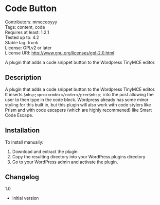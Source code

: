 Code Button
===
Contributors: mmccooyyy  
Tags: content, code  
Requires at least: 1.2.1  
Tested up to: 4.2  
Stable tag: trunk  
License: GPLv2 or later  
License URI: http://www.gnu.org/licenses/gpl-2.0.html  
 
A plugin that adds a code snippet button to the Wordpress TinyMCE editor.

Description
---

A plugin that adds a code snippet button to the Wordpress TinyMCE editor.  It inserts ```$nbsp;<pre><code></code></pre>$nbsp;``` into the post allowing the user to then type in the code block.  Wordpress already has some minor styling for this built in, but this plugin will also work with code stylers like Prism and with code escapers (which are highly recommened) like Smart Code Escape.

Installation
---

To install manually:

1. Download and extract the plugin
3. Copy the resulting directory into your WordPress plugins directory
4. Go to your WordPress admin and activate the plugin.

Changelog
---

1.0
* Initial version
